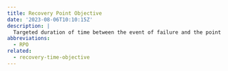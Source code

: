 ```yaml
---
title: Recovery Point Objective
date: '2023-08-06T10:10:15Z'
description: |
  Targeted duration of time between the event of failure and the point where operations resume.
abbreviations:
  - RPO
related:
  - recovery-time-objective
---
```

